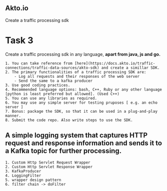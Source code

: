 ## Akto.io

Create a traffic processing sdk

# Task 3

Create a traffic processing sdk in any language, **apart from java, js and go.**

    1. You can take reference from [here](https://docs.akto.io/traffic-connections/traffic-data-sources/akto-sdk) and create a simillar SDK.
    2. The primary functionalities of a traffic processing SDK are: 
        - Log all requests and their responses of the web server
        - Send the same to a kafka producer
    3. Use good coding practices.
    4. Recommended language options: bash, C++, Ruby or any other language [python is least preferred but allowed]. (Used C++)
    5. You can use any libraries as required.
    6. You may use any simple server for testing pruposes [ e.g. an echo server ]
    7. Bonus: package the SDK, so that it can be used in a plug-and-play manner.
    8. Submit the code repo. Also write steps to use the SDK.

## A simple logging system that captures HTTP request and response information and sends it to a Kafka topic for further processing.

    1. Custom Http Servlet Request Wrapper
    2. Custom Http Servlet Response Wrapper
    3. KafkaProducer
    4. LoggingFilter
    5. wrapper design pattern
    6. filter chain -> doFilter
